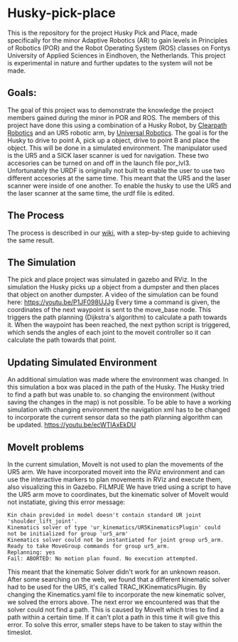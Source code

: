 # Husky-pick-place
This is the repository for the project Husky Pick and Place, made specifically for the minor Adaptive Robotics (AR) to gain levels in Principles of Robotics (POR) and the Robot Operating System (ROS) classes on Fontys University of Applied Sciences in Eindhoven, the Netherlands. This project is experimental in nature and further updates to the system will not be made.

## Goals:
The goal of this project was to demonstrate the knowledge the project members gained during the minor in POR and ROS. 
The members of this project have done this using a combination of a Husky Robot, by [Clearpath Robotics](https://www.clearpathrobotics.com/husky-unmanned-ground-vehicle-robot/) and an UR5 robotic arm, by [Universal Robotics](https://www.universal-robots.com/).
The goal is for the Husky to drive to point A, pick up a object, drive to point B and place the object. This will be done in a simulated environment. The manipulator used is the UR5 and a SICK laser scanner is ued for navigation.
These two accesories can be turned on and off in the launch file por_lvl3. Unfortunately the URDF is originally not built to enable the user to use two different accesories at the same time. This meant that the UR5 and the laser scanner were inside of one another.
To enable the husky to use the UR5 and the laser scanner at the same time, the urdf file is edited.

## The Process
The process is described in our [wiki](https://github.com/peer52437/Husky-pick-place/wiki), with a step-by-step guide to achieving the same result.

## The Simulation
The pick and place project was simulated in gazebo and RViz. In the simulation the Husky picks up a object from a dumpster and then places that object on another dumpster.
A video of the simulation can be found here:
https://youtu.be/P1JF098UJJg
Every time a command is given, the coordinates of the next waypoint is sent to the move_base node. This triggers the path planning (Dijkstra's algorithm) to calculate a path towards it.
When the waypoint has been reached, the next python script is triggered, which sends the angles of each joint to the moveit controller so it can calculate the path towards that point.

## Updating Simulated Environment
An additional simulation was made where the environment was changed. In this simulation a box was placed in the path of the Husky. The Husky tried to find a path but was unable to. so changing the environment (without saving the changes in the map) is not possible.
To be able to have a working simulation with changing environment the navigation xml has to be changed to incorporate the current sensor data so the path planning algorithm can be updated.
https://youtu.be/ecWTlAxEkDU

## MoveIt problems
In the current simulation, MoveIt is not used to plan the movements of the UR5 arm. We have incorporated moveit into the RViz environment and can use the interactive markers to plan movements in RViz and execute them, also visualizing this in Gazebo.
FILMPJE
We have tried using a script to have the UR5 arm move to coordinates, but the kinematic solver of MoveIt would not instatiate, giving this error message:

    Kin chain provided in model doesn't contain standard UR joint 'shoulder_lift_joint'.
    Kinematics solver of type 'ur_kinematics/UR5KinematicsPlugin' could not be initialized for group 'ur5_arm'
    Kinematics solver could not be instantiated for joint group ur5_arm.
    Ready to take MoveGroup commands for group ur5_arm.
    Replanning: yes
    Fail: ABORTED: No motion plan found. No execution attempted.
This meant that the kinematic Solver didn't work for an unknown reason. After some searching on the web, we found that a different kinematic solver had to be used for the UR5, it's called TRAC_IKKinematicsPlugin.
By changing the Kinematics.yaml file to incorporate the new kinematic solver, we solved the errors above.
The next error we encountered was that the solver could not find a path. This is caused by MoveIt which tries to find a path within a certain time. If it can't plot a path in this time it will give this error. To solve this error, smaller steps have to be taken to stay within the timeslot.
